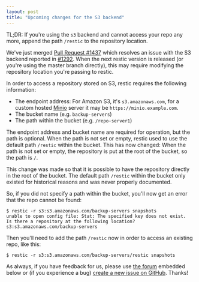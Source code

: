 ```yaml
---
layout: post
title: "Upcoming changes for the S3 backend"
---
```


TL;DR: If you're using the `s3` backend and cannot access your repo any more, append the path `/restic` to the repository location.

We've just merged [Pull Request #1437](https://github.com/restic/restic/pull/1437) which resolves an issue with the S3 backend reported in [#1292](https://github.com/restic/restic/issues/1292). When the next restic version is released (or you're using the master branch directly), this may require modifying the repository location you're passing to restic.

In order to access a repository stored on S3, restic requires the following information:
 * The endpoint address: For Amazon S3, it's `s3.amazonaws.com`, for a custom hosted [Minio](https://minio.io/) server it may be `https://minio.example.com`.
 * The bucket name (e.g. `backup-servers`)
 * The path within the bucket (e.g. `/repo-server1`)

The endpoint address and bucket name are required for operation, but the path is optional. When the path is not set or empty, restic used to use the default path `/restic` within the bucket. This has now changed: When the path is not set or empty, the repository is put at the root of the bucket, so the path is `/`.

This change was made so that it is possible to have the repository directly in the root of the bucket. The default path `/restic` within the bucket only existed for historical reasons and was never properly documented.

So, if you did not specify a path within the bucket, you'll now get an error that the repo cannot be found:
```
$ restic -r s3:s3.amazonaws.com/backup-servers snapshots
unable to open config file: Stat: The specified key does not exist.
Is there a repository at the following location?
s3:s3.amazonaws.com/backup-servers
```

Then you'll need to add the path `/restic` now in order to access an existing repo, like this:
```
$ restic -r s3:s3.amazonaws.com/backup-servers/restic snapshots
```

As always, if you have feedback for us, please use [the forum](https://forum.restic.net) embedded below or (if you experience a bug) [create a new issue on GitHub](https://github.com/restic/restic/issues/new). Thanks!
